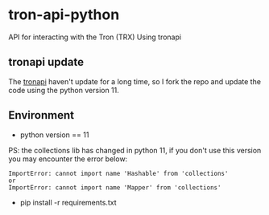 # tron-api-python
API for interacting with the Tron (TRX) Using tronapi

## tronapi update
The [tronapi](https://github.com/iexbase/tron-api-python) haven't update for a long time, so I fork the repo and update the code using the python version 11.

## Environment
- python version == 11  

PS: the collections lib has changed in python 11, if you don't use this version you may encounter the error below:
```
ImportError: cannot import name 'Hashable' from 'collections' 
or 
ImportError: cannot import name 'Mapper' from 'collections' 
```
- pip install -r requirements.txt

## 